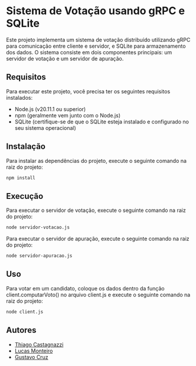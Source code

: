 # Sistema de Votação usando gRPC e SQLite

Este projeto implementa um sistema de votação distribuído utilizando gRPC para comunicação entre cliente e servidor, e SQLite para armazenamento dos dados. O sistema consiste em dois componentes principais: um servidor de votação e um servidor de apuração.

## Requisitos

Para executar este projeto, você precisa ter os seguintes requisitos instalados:

- Node.js (v20.11.1 ou superior)
- npm (geralmente vem junto com o Node.js)
- SQLite (certifique-se de que o SQLite esteja instalado e configurado no seu sistema operacional)

## Instalação

Para instalar as dependências do projeto, execute o seguinte comando na raiz do projeto:

```bash
npm install
```

## Execução

Para executar o servidor de votação, execute o seguinte comando na raiz do projeto:

```bash
node servidor-votacao.js
```

Para executar o servidor de apuração, execute o seguinte comando na raiz do projeto:

```bash
node servidor-apuracao.js
```

## Uso

Para votar em um candidato, coloque os dados dentro da função client.computarVoto() no arquivo client.js e execute o seguinte comando na raiz do projeto:

```bash
node client.js
```

## Autores

- [Thiago Castagnazzi](https://github.com/ThiagoCastagnazzi)
- [Lucas Monteiro]()
- [Gustavo Cruz]()
